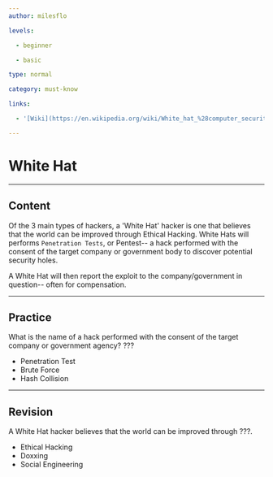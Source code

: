 ```yaml
---
author: milesflo

levels:

  - beginner

  - basic

type: normal

category: must-know

links:

  - '[Wiki](https://en.wikipedia.org/wiki/White_hat_%28computer_security%29)'

---
```


# White Hat

---

## Content

Of the 3 main types of hackers, a 'White Hat' hacker is one that believes that the world can be improved through Ethical Hacking. White Hats will performs `Penetration Tests`, or Pentest-- a hack performed with the consent of the target company or government body to discover potential security holes.

A White Hat will then report the exploit to the company/government in question-- often for compensation.

---

## Practice

What is the name of a hack performed with the consent of the target company or government agency?
???

- Penetration Test
- Brute Force
- Hash Collision

---

## Revision

A White Hat hacker believes that the world can be improved through ???.

- Ethical Hacking
- Doxxing
- Social Engineering
